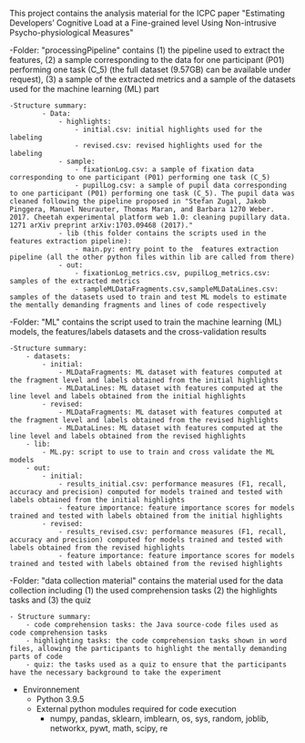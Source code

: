 This project contains the analysis material for the ICPC paper "Estimating Developers’ Cognitive Load at a Fine-grained level Using Non-intrusive Psycho-physiological Measures"


-Folder: "processingPipeline" contains (1) the pipeline used to extract the features, (2) a sample corresponding to the data for one participant (P01) performing one task (C_5) (the full dataset (9.57GB) can be available under request), (3) a sample of the extracted metrics and a sample of the datasets used for the machine learning (ML) part

	-Structure summary:
			- Data:
				- highlights:
					- initial.csv: initial highlights used for the labeling
					- revised.csv: revised highlights used for the labeling
				- sample:
					- fixationLog.csv: a sample of fixation data corresponding to one participant (P01) performing one task (C_5)
					- pupilLog.csv: a sample of pupil data corresponding to one participant (P01) performing one task (C_5). The pupil data was cleaned following the pipeline proposed in "Stefan Zugal, Jakob Pinggera, Manuel Neurauter, Thomas Maran, and Barbara 1270 Weber. 2017. Cheetah experimental platform web 1.0: cleaning pupillary data. 1271 arXiv preprint arXiv:1703.09468 (2017)."
				- lib (this folder contains the scripts used in the features extraction pipeline):
					- main.py: entry point to the  features extraction pipeline (all the other python files within lib are called from there)
				- out:
					- fixationLog_metrics.csv, pupilLog_metrics.csv: samples of the extracted metrics
					- sampleMLDataFragments.csv,sampleMLDataLines.csv: samples of the datasets used to train and test ML models to estimate the mentally demanding fragments and lines of code respectively



-Folder: "ML" contains the script used to train the machine learning (ML) models, the features/labels datasets and the cross-validation results

	-Structure summary:
		- datasets:
			- initial:
				- MLDataFragments: ML dataset with features computed at the fragment level and labels obtained from the initial highlights
				- MLDataLines: ML dataset with features computed at the line level and labels obtained from the initial highlights
			- revised:
				- MLDataFragments: ML dataset with features computed at the fragment level and labels obtained from the revised highlights
				- MLDataLines: ML dataset with features computed at the line level and labels obtained from the revised highlights
		- lib:
			- ML.py: script to use to train and cross validate the ML models
		- out:
			- initial:
				- results_initial.csv: performance measures (F1, recall, accuracy and precision) computed for models trained and tested with labels obtained from the initial highlights
				- feature importance: feature importance scores for models trained and tested with labels obtained from the initial highlights
			- revised: 
				- results_revised.csv: performance measures (F1, recall, accuracy and precision) computed for models trained and tested with labels obtained from the revised highlights
				- feature importance: feature importance scores for models trained and tested with labels obtained from the revised highlights

-Folder: "data collection material" contains the material used for the data collection including (1) the used comprehension tasks (2) the highlights tasks and (3) the quiz
	
	- Structure summary:
		- code comprehension tasks: the Java source-code files used as code comprehension tasks
		- highlighting tasks: the code comprehension tasks shown in word files, allowing the participants to highlight the mentally demanding parts of code
		- quiz: the tasks used as a quiz to ensure that the participants have the necessary background to take the experiment


- Environnement
	- Python 3.9.5 
	- External python modules required for code execution
		- numpy, pandas, sklearn, imblearn, os, sys, random, joblib, networkx, pywt, math, scipy, re




